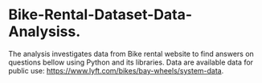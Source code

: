 # Bike-Rental-Dataset-Data-Analysiss.
The analysis investigates data from Bike rental website to find answers on questions bellow using Python and its libraries. Data are available data for public use: https://www.lyft.com/bikes/bay-wheels/system-data. 

